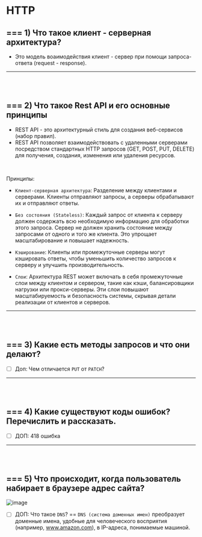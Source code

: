 # HTTP

<h2>=== 1) Что такое клиент - серверная архитектура? </h2>

+ Это модель воаимодействия клиент - сервер при помощи запроса-ответа (request - response).

<hr>
<br>
<br>

<h2>=== 2) Что такое Rest API и его основные принципы </h2>

+ REST API - это архитектурный стиль для создания веб-сервисов (набор правил).
+ REST API позволяет взаимодействовать с удаленными серверами посредством стандартных HTTP запросов (GET, POST, PUT, DELETE) для получения, создания, изменения или удаления ресурсов.

<br>

Принципы:

  + `Клиент-серверная архитектура`: Разделение между клиентами и серверами. Клиенты отправляют запросы, а серверы обрабатывают их и отправляют ответы.

  + `Без состояния (Stateless)`: Каждый запрос от клиента к серверу должен содержать всю необходимую информацию для обработки этого запроса. Сервер не должен хранить состояние между запросами от одного и того же клиента. Это упрощает масштабирование и повышает надежность.

  + `Кэширование`: Клиенты или промежуточные серверы могут кэшировать ответы, чтобы уменьшить количество запросов к серверу и улучшить производительность.

  + `Слои`: Архитектура REST может включать в себя промежуточные слои между клиентом и сервером, такие как кэши, балансировщики нагрузки или прокси-серверы. Эти слои повышают масштабируемость и безопасность системы, скрывая детали реализации от клиентов и серверов.

<hr>
<br>
<br>

<h2>=== 3) Какие есть методы запросов и что они делают? </h2>

- [ ] Доп: Чем отличается `PUT` от `PATCH`?

<hr>
<br>
<br>

<h2>=== 4) Какие существуют коды ошибок? Перечислить и рассказать. </h2>

  - [ ] ДОП: 418 ошибка

<hr>
<br>
<br>

<h2>=== 5) Что происходит, когда пользователь набирает в браузере адрес сайта? </h2>

![image](https://github.com/acidshotgun/interview/assets/117285472/922ea5e5-1916-4029-8c02-eeef4b700d0e)

  - [ ] ДОП: Что такое `DNS`? == `DNS (система доменных имен)` преобразует доменные имена, удобные для человеческого восприятия (например, www.amazon.com), в IP-адреса, понимаемые машиной.
